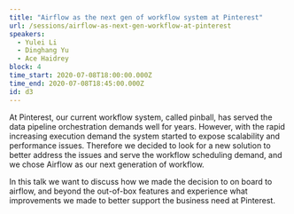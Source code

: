 ```yaml
---
title: "Airflow as the next gen of workflow system at Pinterest"
url: /sessions/airflow-as-next-gen-workflow-at-pinterest
speakers:
  - Yulei Li
  - Dinghang Yu
  - Ace Haidrey
block: 4
time_start: 2020-07-08T18:00:00.000Z
time_end: 2020-07-08T18:45:00.000Z
id: d3
---
```


At Pinterest, our current workflow system, called pinball, has served the data pipeline orchestration demands well for years. However, with the rapid increasing execution demand the system started to expose scalability and performance issues. Therefore we decided to look for a new solution to better address the issues and serve the workflow scheduling demand, and we chose Airflow as our next generation of workflow. 

In this talk we want to discuss how we made the decision to on board to airflow, and beyond the out-of-box features and experience what improvements we made to better support the business need at Pinterest.